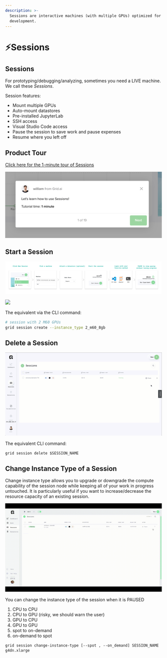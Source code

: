 ```yaml
---
description: >-
  Sessions are interactive machines (with multiple GPUs) optimized for
  development.
---
```


# ⚡Sessions

## Sessions

For prototyping/debugging/analyzing, sometimes you need a LIVE machine. We call these _Sessions_.

Session features:

* Mount multiple GPUs
* Auto-mount datastores
* Pre-installed JupyterLab
* SSH access
* Visual Studio Code access
* Pause the session to save work and pause expenses
* Resume where you left off

## Product Tour

[Click here for the 1-minute tour of Sessions](https://platform.grid.ai/#/dashboard?product_tour_id=221973)

![](/images/sessions/sessions-product-tour.png)

## **Start a Session**

![](/images/sessions/session.jpg)

![](/images/sessions/new-session.gif)

The equivalent via the CLI command:

```bash
# session with 2 M60 GPUs
grid session create --instance_type 2_m60_8gb
```

## Delete a Session

![](/images/sessions/delete-session.gif)

The equivalent CLI command:

```text
grid session delete $SESSION_NAME
```
## Change Instance Type of a Session

Change instance type allows you to upgrade or downgrade the compute capability of the session node while keeping all of your work in progress untouched. It is particularly useful if you want to increase/decrease the resource capacity of an existing session.

![](/images/sessions/change-instance-type.gif)

You can change the instance type of the session when it is PAUSED
1. CPU to CPU
2. CPU to GPU (risky, we should warn the user)
3. GPU to CPU
4. GPU to GPU
5. spot to on-demand
6. on-demand to spot

```text
grid session change-instance-type [--spot , --on_demand] SESSION_NAME g4dn.xlarge
```

